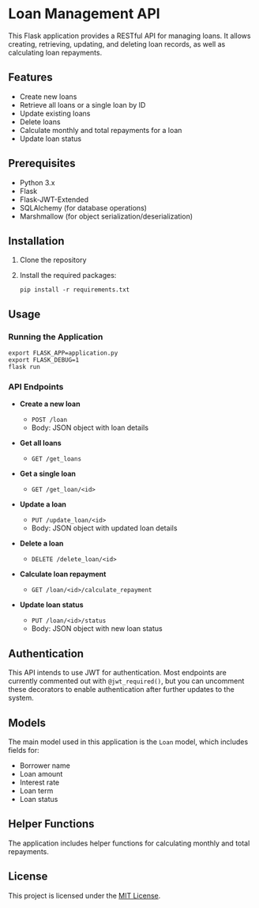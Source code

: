 # Loan Management API

This Flask application provides a RESTful API for managing loans. It allows creating, retrieving, updating, and deleting loan records, as well as calculating loan repayments.

## Features

- Create new loans
- Retrieve all loans or a single loan by ID
- Update existing loans
- Delete loans
- Calculate monthly and total repayments for a loan
- Update loan status

## Prerequisites

- Python 3.x
- Flask
- Flask-JWT-Extended
- SQLAlchemy (for database operations)
- Marshmallow (for object serialization/deserialization)

## Installation

1. Clone the repository

2. Install the required packages:
   ```
   pip install -r requirements.txt
   ```

## Usage

### Running the Application

```
export FLASK_APP=application.py
export FLASK_DEBUG=1
flask run
```

### API Endpoints

- **Create a new loan**
  - `POST /loan`
  - Body: JSON object with loan details

- **Get all loans**
  - `GET /get_loans`

- **Get a single loan**
  - `GET /get_loan/<id>`

- **Update a loan**
  - `PUT /update_loan/<id>`
  - Body: JSON object with updated loan details

- **Delete a loan**
  - `DELETE /delete_loan/<id>`

- **Calculate loan repayment**
  - `GET /loan/<id>/calculate_repayment`

- **Update loan status**
  - `PUT /loan/<id>/status`
  - Body: JSON object with new loan status

## Authentication

This API intends to use JWT for authentication. Most endpoints are currently commented out with `@jwt_required()`, but you can uncomment these decorators to enable authentication after further updates to the system.

## Models

The main model used in this application is the `Loan` model, which includes fields for:

- Borrower name
- Loan amount
- Interest rate
- Loan term
- Loan status

## Helper Functions

The application includes helper functions for calculating monthly and total repayments.


## License

This project is licensed under the [MIT License](LICENSE).